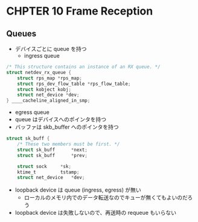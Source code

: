 
# CHPTER 10 Frame Reception

## Queues

 * デバイスごとに queue を持つ
   * ingress queue

```c
/* This structure contains an instance of an RX queue. */
struct netdev_rx_queue {
	struct rps_map *rps_map;
	struct rps_dev_flow_table *rps_flow_table;
	struct kobject kobj;
	struct net_device *dev;
} ____cacheline_aligned_in_smp;
```   
   * egress  queue
   * queue はデバイスへのポインタを持つ
   * バッファは skb_buffer へのポインタを持つ
```c   
struct sk_buff {
	/* These two members must be first. */
	struct sk_buff		*next;
	struct sk_buff		*prev;

	struct sock		*sk;
	ktime_t			tstamp;
	struct net_device	*dev;
```   

 * loopback device は queue (ingress, egress) が無い
   * ローカルのメモリ内でのデータ転送なのでキューが無くてもよいのだろう
 * loopback device は失敗しないので、再送時の requeue もいらない
   